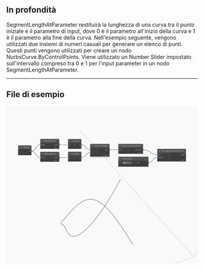 ## In profondità
SegmentLengthAtParameter restituirà la lunghezza di una curva tra il punto iniziale e il parametro di input, dove 0 è il parametro all'inizio della curva e 1 è il parametro alla fine della curva. Nell'esempio seguente, vengono utilizzati due insiemi di numeri casuali per generare un elenco di punti. Questi punti vengono utilizzati per creare un nodo NurbsCurve.ByControlPoints. Viene utilizzato un Number Slider impostato sull'intervallo compreso tra 0 e 1 per l'input parameter in un nodo SegmentLengthAtParameter.
___
## File di esempio

![SegmentLengthAtParameter](./Autodesk.DesignScript.Geometry.Curve.SegmentLengthAtParameter_img.jpg)

